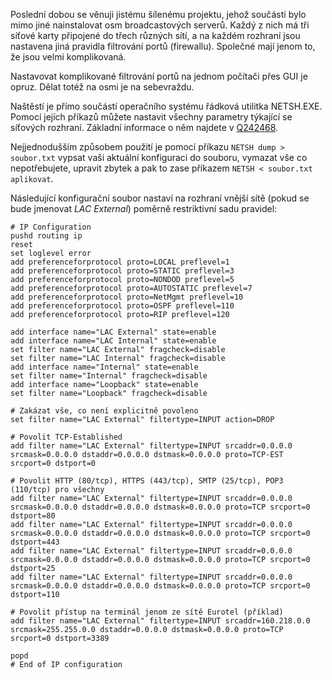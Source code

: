 <!-- dcterms:identifier = aspnetcz#24 -->
<!-- dcterms:title = NETSH.EXE - nastavení síťových služeb z příkazové řádky -->
<!-- dcterms:abstract = Nastavovat komplikované filtrování portů na jednom počítači přes GUI je opruz. Dělat totéž na osmi je na sebevraždu. -->
<!-- np9:categoryId = 1 -->
<!-- x4w:category = IT -->
<!-- np9:authorId = 1 -->
<!-- np9:authorEmail = michal.valasek@altairis.cz -->
<!-- dcterms:creator = Michal Altair Valášek -->
<!-- dcterms:created = 2005-03-13T04:07:26.567+01:00 -->
<!-- dcterms:date = 2005-03-13T04:07:26.567+01:00 -->

Poslední dobou se věnuji jistému šílenému projektu, jehož součástí bylo mimo jiné nainstalovat osm broadcastových serverů. Každý z nich má tři síťové karty připojené do třech různých sítí, a na každém rozhraní jsou nastavena jiná pravidla filtrování portů (firewallu). Společné mají jenom to, že jsou velmi komplikovaná.

Nastavovat komplikované filtrování portů na jednom počítači přes GUI je opruz. Dělat totéž na osmi je na sebevraždu.

Naštěstí je přímo součástí operačního systému řádková utilitka NETSH.EXE. Pomocí jejích příkazů můžete nastavit všechny parametry týkající se síťových rozhraní. Základní informace o něm najdete v [Q242468](http://support.microsoft.com/Default.aspx?kbid=242468).

Nejjednodušším způsobem použití je pomocí příkazu `NETSH dump > soubor.txt` vypsat vaši aktuální konfiguraci do souboru, vymazat vše co nepotřebujete, upravit zbytek a pak to zase příkazem `NETSH < soubor.txt aplikovat`.

Následující konfigurační soubor nastaví na rozhraní vnější sítě (pokud se bude jmenovat *LAC External*) poměrně restriktivní sadu pravidel:

    # IP Configuration
    pushd routing ip
    reset
    set loglevel error
    add preferenceforprotocol proto=LOCAL preflevel=1
    add preferenceforprotocol proto=STATIC preflevel=3
    add preferenceforprotocol proto=NONDOD preflevel=5
    add preferenceforprotocol proto=AUTOSTATIC preflevel=7
    add preferenceforprotocol proto=NetMgmt preflevel=10
    add preferenceforprotocol proto=OSPF preflevel=110
    add preferenceforprotocol proto=RIP preflevel=120

    add interface name="LAC External" state=enable
    add interface name="LAC Internal" state=enable
    set filter name="LAC External" fragcheck=disable
    set filter name="LAC Internal" fragcheck=disable
    add interface name="Internal" state=enable
    set filter name="Internal" fragcheck=disable
    add interface name="Loopback" state=enable
    set filter name="Loopback" fragcheck=disable

    # Zakázat vše, co není explicitně povoleno
    set filter name="LAC External" filtertype=INPUT action=DROP

    # Povolit TCP-Established
    add filter name="LAC External" filtertype=INPUT srcaddr=0.0.0.0 srcmask=0.0.0.0 dstaddr=0.0.0.0 dstmask=0.0.0.0 proto=TCP-EST srcport=0 dstport=0

    # Povolit HTTP (80/tcp), HTTPS (443/tcp), SMTP (25/tcp), POP3 (110/tcp) pro všechny
    add filter name="LAC External" filtertype=INPUT srcaddr=0.0.0.0 srcmask=0.0.0.0 dstaddr=0.0.0.0 dstmask=0.0.0.0 proto=TCP srcport=0 dstport=80
    add filter name="LAC External" filtertype=INPUT srcaddr=0.0.0.0 srcmask=0.0.0.0 dstaddr=0.0.0.0 dstmask=0.0.0.0 proto=TCP srcport=0 dstport=443
    add filter name="LAC External" filtertype=INPUT srcaddr=0.0.0.0 srcmask=0.0.0.0 dstaddr=0.0.0.0 dstmask=0.0.0.0 proto=TCP srcport=0 dstport=25
    add filter name="LAC External" filtertype=INPUT srcaddr=0.0.0.0 srcmask=0.0.0.0 dstaddr=0.0.0.0 dstmask=0.0.0.0 proto=TCP srcport=0 dstport=110

    # Povolit přístup na terminál jenom ze sítě Eurotel (příklad)
    add filter name="LAC External" filtertype=INPUT srcaddr=160.218.0.0 srcmask=255.255.0.0 dstaddr=0.0.0.0 dstmask=0.0.0.0 proto=TCP srcport=0 dstport=3389

    popd
    # End of IP configuration